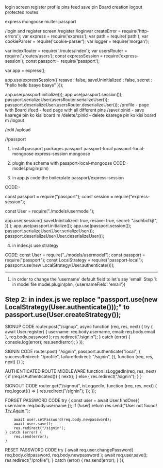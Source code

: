 login screen register
profile
pins
feed
save pin
Board creation
logout
protected routes

express
mongoose
multer
passport

/login and register screen
/register
/loginvar createError = require('http-errors');
var express = require('express');
var path = require('path');
var cookieParser = require('cookie-parser');
var logger = require('morgan');

var indexRouter = require('./routes/index');
var usersRouter = require('./routes/users');
const expressSession  = require('express-session');
const passport = require('passport');

var app = express();


app.use(expressSession({
  resave : false,
  saveUninitialized : false,
  secret : "hello hello baaye baaye"
}));

app.use(passport.initialize());
app.use(passport.session());
passport.serializeUser(usersRouter.serializeUser());
passport.deserializeUser(usersRouter.deserializeUser());
/profile - page with Board
/feed - feed page with all different pins
/save/:pinid - save kaarege pin ko kisi board m
/delete/:pinid - delete kaarege pin ko kisi board m
/logout

/edit
/upload


//passport
1. install passport packages
passport passport-local passport-local-mongoose express-session mongoose

2. plugin the schema with passport-local-mongoose
CODE:-
model.plugin(plm)

3. in app.js code the boilerplate
passport/express-session

CODE:-

const passport = require("passport");
const session = require("express-session");

const User = require("./models/usermodel");


app.use(
    session({
        saveUninitialized: true,
        resave: true,
        secret: "asdhbcfkjf",
    })
);
app.use(passport.initialize());
app.use(passport.session());
passport.serializeUser(User.serializeUser());
passport.deserializeUser(User.deserializeUser());


4. in index.js use strategy

CODE: 
const User = require("../models/usermodel");
const passport = require("passport");
const LocalStrategy = require("passport-local");
passport.use(new LocalStrategy(User.authenticate()));

---------------------------------------------------------------------------------------------------------

1. In order to change the 'username' default  field to let's say 'email'
Step 1: in model file 
model.plugin(plm, {usernameField: 'email'})

Step 2: in index.js we replace 
"passport.use(new LocalStrategy(User.authenticate()));"
to 
passport.use(User.createStrategy());
----------------------------------------------------------------------------------------------------------


SIGNUP CODE
router.post("/signup", async function (req, res, next) {
    try {
        await User.register(
            { username: req.body.username, email: req.body.email },
            req.body.password
        );
        res.redirect("/signin");
    } catch (error) {
        console.log(error);
        res.send(error);
    }
});


SIGNIN CODE
router.post(
    "/signin",
    passport.authenticate("local", {
        successRedirect: "/profile",
        failureRedirect: "/signin",
    }),
    function (req, res, next) {}
);


AUTHENTICATED ROUTE MIDDLEWARE
function isLoggedIn(req, res, next) {
    if (req.isAuthenticated()) {
        next();
    } else {
        res.redirect("/signin");
    }
}


SIGNOUT CODE
router.get("/signout", isLoggedIn, function (req, res, next) {
    req.logout(() => {
        res.redirect("/signin");
    });
});


FORGET PASSWORD CODE
 try {
        const user = await User.findOne({ username: req.body.username });
        if (!user)
            return res.send("User not found! <a href='/forget'>Try Again</a>.");

        await user.setPassword(req.body.newpassword);
        await user.save();
        res.redirect("/signin");
    } catch (error) {
        res.send(error);
    }


RESET PASSWORD CODE
 try {
        await req.user.changePassword(
            req.body.oldpassword,
            req.body.newpassword
        );
        await req.user.save();
        res.redirect("/profile");
    } catch (error) {
        res.send(error);
    }
});
